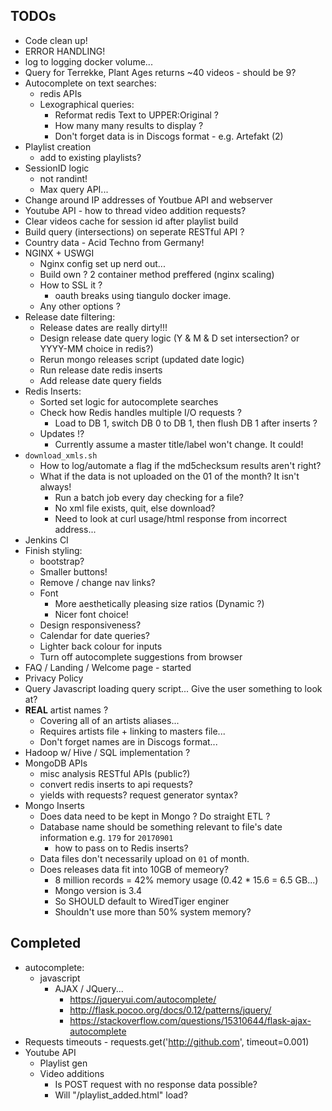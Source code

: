 ## TODOs

- Code clean up!
- ERROR HANDLING!
- log to logging docker volume...
- Query for Terrekke, Plant Ages returns ~40 videos - should be 9?
- Autocomplete on text searches:
  - redis APIs
  - Lexographical queries:
    - Reformat redis Text to UPPER:Original ?
    - How many many results to display ?
    - Don't forget data is in Discogs format - e.g. Artefakt (2)
- Playlist creation
  - add to existing playlists?
- SessionID logic
  - not randint!
  - Max query API...
- Change around IP addresses of Youtbue API and webserver
- Youtube API - how to thread video addition requests?
- Clear videos cache for session id after playlist build
- Build query (intersections) on seperate RESTful API ?
- Country data - Acid Techno from Germany!
- NGINX + USWGI
  - Nginx config set up nerd out...
  - Build own ? 2 container method preffered (nginx scaling)
  - How to SSL it ?
    - oauth breaks using tiangulo docker image.
  - Any other options ?
- Release date filtering:
  - Release dates are really dirty!!!
  - Design release date query logic (Y & M & D set intersection? or YYYY-MM choice in redis?)
  - Rerun mongo releases script (updated date logic)
  - Run release date redis inserts
  - Add release date query fields
- Redis Inserts:
  - Sorted set logic for autocomplete searches
  - Check how Redis handles multiple I/O requests ?
    - Load to DB 1, switch DB 0 to DB 1, then flush DB 1 after inserts ? 
  - Updates !?
    - Currently assume a master title/label won't change. It could!
- `download_xmls.sh`
  - How to log/automate a flag if the md5checksum results aren't right?
  - What if the data is not uploaded on the 01 of the month? It isn't always!
    - Run a batch job every day checking for a file?
    - No xml file exists, quit, else download?
    - Need to look at curl usage/html response from incorrect address...
- Jenkins CI
- Finish styling:
  - bootstrap?
  - Smaller buttons!
  - Remove / change nav links?
  - Font
    - More aesthetically pleasing size ratios (Dynamic ?)
    - Nicer font choice!
  - Design responsiveness?
  - Calendar for date queries?
  - Lighter back colour for inputs
  - Turn off autocomplete suggestions from browser
- FAQ / Landing / Welcome page - started
- Privacy Policy
- Query Javascript loading query script... Give the user something to look at?
- **REAL** artist names ?
  - Covering all of an artists aliases...
  - Requires artists file + linking to masters file...
  - Don't forget names are in Discogs format...
- Hadoop w/ Hive / SQL implementation ?
- MongoDB APIs
  - misc analysis RESTful APIs (public?)
  - convert redis inserts to api requests?
  - yields with requests? request generator syntax?
- Mongo Inserts
  - Does data need to be kept in Mongo ? Do straight ETL ?
  - Database name should be something relevant to file's date information e.g. `179` for `20170901`
    - how to pass on to Redis inserts?
  - Data files don't necessarily upload on `01` of month.
  - Does releases data fit into 10GB of memeory?
    - 8 million records = 42% memory usage (0.42 * 15.6 = 6.5 GB...)
    - Mongo version is 3.4
    - So SHOULD default to WiredTiger enginer
    - Shouldn't use more than 50% system memory?

## Completed

- autocomplete:
  - javascript
    - AJAX / JQuery...
      - <https://jqueryui.com/autocomplete/>
      - <http://flask.pocoo.org/docs/0.12/patterns/jquery/>
      - <https://stackoverflow.com/questions/15310644/flask-ajax-autocomplete>
- Requests timeouts - requests.get('http://github.com', timeout=0.001)
- Youtube API
  - Playlist gen
  - Video additions
    - Is POST request with no response data possible?
    - Will "/playlist\_added.html" load?